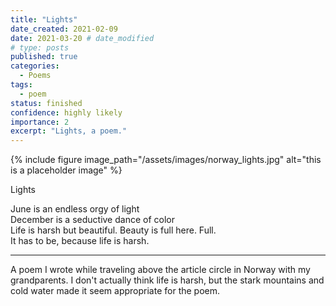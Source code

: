 ```yaml
---
title: "Lights"
date_created: 2021-02-09
date: 2021-03-20 # date_modified
# type: posts
published: true
categories:
  - Poems
tags:
  - poem
status: finished
confidence: highly likely
importance: 2
excerpt: "Lights, a poem."
---
```

{% include figure image_path="/assets/images/norway_lights.jpg" alt="this is a placeholder image" %}


Lights

June is an endless orgy of light  
December is a seductive dance of color  
Life is harsh but beautiful. Beauty is full here. Full.  
It has to be, because life is harsh.  

---
A poem I wrote while traveling above the article circle in Norway with my grandparents. I don't actually think life is harsh, but the stark mountains and cold water made it seem appropriate for the poem.